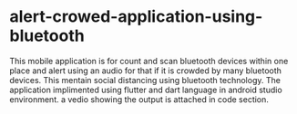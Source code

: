 # alert-crowed-application-using-bluetooth
This mobile application is for count and scan bluetooth devices within one place and alert using an audio for that if it is crowded by many bluetooth devices. This mentain social distancing using bluetooth technology. The application implimented using flutter and dart language in android studio environment. a vedio showing the output is attached in code section.
